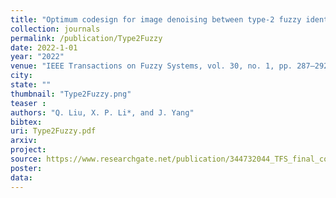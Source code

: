 ```yaml
---
title: "Optimum codesign for image denoising between type-2 fuzzy identifier and matrix completion denoiser"
collection: journals
permalink: /publication/Type2Fuzzy
date: 2022-1-01
year: "2022"
venue: "IEEE Transactions on Fuzzy Systems, vol. 30, no. 1, pp. 287–292 Jan."
city: 
state: ""
thumbnail: "Type2Fuzzy.png"
teaser : 
authors: "Q. Liu, X. P. Li*, and J. Yang"
bibtex: 
uri: Type2Fuzzy.pdf
arxiv: 
project: 
source: https://www.researchgate.net/publication/344732044_TFS_final_codezip
poster: 
data:
---
```

